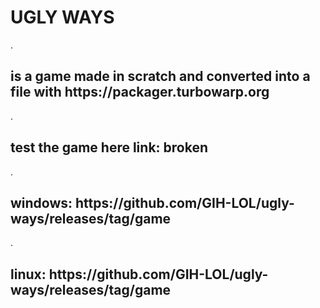 <h1>UGLY WAYS</h1>
.
<h2>is a game made in scratch and converted into a file with https://packager.turbowarp.org</h2>
.
<h2>test the game here link: broken </h2>
.
<h2>windows: https://github.com/GIH-LOL/ugly-ways/releases/tag/game</h2>
.
<h2>linux: https://github.com/GIH-LOL/ugly-ways/releases/tag/game</h2>
